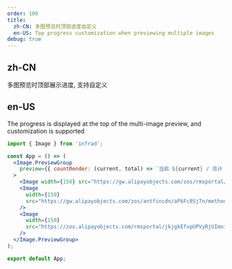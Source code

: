 ```yaml
---
order: 100
title:
  zh-CN: 多图预览时顶部进度自定义
  en-US: Top progress customization when previewing multiple images
debug: true
---
```


## zh-CN

多图预览时顶部展示进度, 支持自定义

## en-US

The progress is displayed at the top of the multi-image preview, and customization is supported

```jsx
import { Image } from 'infrad';

const App = () => (
  <Image.PreviewGroup
    preview={{ countRender: (current, total) => `当前 ${current} / 总计 ${total}` }}
  >
    <Image width={150} src="https://gw.alipayobjects.com/zos/rmsportal/KDpgvguMpGfqaHPjicRK.svg" />
    <Image
      width={150}
      src="https://gw.alipayobjects.com/zos/antfincdn/aPkFc8Sj7n/method-draw-image.svg"
    />
    <Image
      width={150}
      src="https://zos.alipayobjects.com/rmsportal/jkjgkEfvpUPVyRjUImniVslZfWPnJuuZ.png"
    />
  </Image.PreviewGroup>
);

export default App;
```
